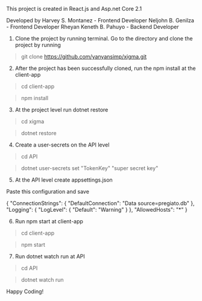 This project is created in React.js and Asp.net Core 2.1

Developed by
Harvey S. Montanez - Frontend Developer
Neljohn B. Genilza - Frontend Developer
Rheyan Keneth B. Pahuyo - Backend Developer

1. Clone the project by running terminal. Go to the directory and clone the project by running

> git clone https://github.com/yanyansimp/xigma.git

2. After the project has been successfully cloned, run the npm install at the client-app

> cd client-app

> npm install

3. At the project level run dotnet restore

> cd xigma

> dotnet restore

4. Create a user-secrets on the API level

> cd API

> dotnet user-secrets set "TokenKey" "super secret key"

5. At the API level create appsettings.json

Paste this configuration and save

{
"ConnectionStrings": {
"DefaultConnection": "Data source=pregiato.db"
},
"Logging": {
"LogLevel": {
"Default": "Warning"
}
},
"AllowedHosts": "\*"
}

6. Run npm start at client-app

> cd client-app

> npm start

7. Run dotnet watch run at API

> cd API

> dotnet watch run

Happy Coding!
